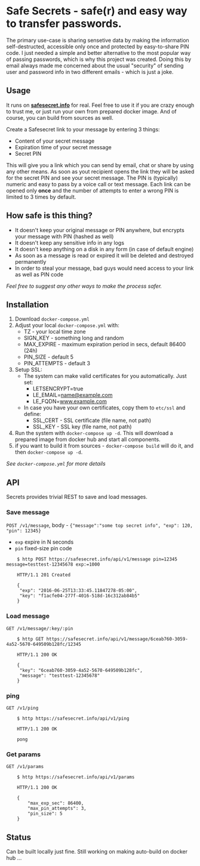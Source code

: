 # Safe Secrets - safe(r) and easy way to transfer passwords.

The primary use-case is sharing sensetive data by making the information self-destructed, accessible only once and protected
by easy-to-share PIN code. I just needed a simple and better alternative to the most popular way of passing passwords,
which is why this project was created. Doing this by email always made me concerned about the usual "security" of sending user
and password info in two different emails - which is just a joke.

## Usage

It runs on **[safesecret.info](https://safesecret.info)** for real. Feel free to use it if you are crazy enough to trust me,
or just run your own from prepared docker image. And of course, you can build from sources as well.

Create a Safesecret link to your message by entering 3 things:
 - Content of your secret message
 - Expiration time of your secret message
 - Secret PIN

 This will give you a link which you can send by email, chat or share by using any other means.
 As soon as yout recipient opens the link they will be asked for the secret PIN and see your secret message.
 The PIN is (typically) numeric and easy to pass by a voice call or text message.
 Each link can be opened only **once** and the number of attempts to enter a wrong PIN is limited to 3 times by default.


## How safe is this thing?

- It doesn't keep your original message or PIN anywhere, but encrypts your message with PIN (hashed as well)
- It doesn't keep any sensitive info in any logs
- It doesn't keep anything on a disk in any form (in case of default engine)
- As soon as a message is read or expired it will be deleted and destroyed permanently
- In order to steal your message, bad guys would need access to your link as well as PIN code

_Feel free to suggest any other ways to make the process safer._

## Installation

1. Download `docker-compose.yml`
1. Adjust your local `docker-compose.yml` with:
    - TZ - your local time zone
    - SIGN_KEY - something long and random
    - MAX_EXPIRE - maximum expiration period in secs, default 86400 (24h)
    - PIN_SIZE - default 5
    - PIN_ATTEMPTS - default 3
1. Setup SSL:
    - The system can make valid certificates for you automatically. Just set:
        - LETSENCRYPT=true
        - LE_EMAIL=name@example.com
        - LE_FQDN=www.example.com
    - In case you have your own certificates, copy them to `etc/ssl` and define:
        - SSL_CERT - SSL certificate (file name, not path)
        - SSL_KEY - SSL key (file name, not path)
1. Run the system with `docker-compose up -d`. This will download a prepared image from docker hub and start all components.
1. if you want to build it from sources - `docker-compose build` will do it, and then `docker-compose up -d`.

_See `docker-compose.yml` for more details_

## API

Secrets provides trivial REST to save and load messages.

### Save message

`POST /v1/message`, body - `{"message":"some top secret info", "exp": 120, "pin": 12345}`
- `exp` expire in N seconds
- `pin` fixed-size pin code

```
    $ http POST https://safesecret.info/api/v1/message pin=12345 message=testtest-12345678 exp:=1000

    HTTP/1.1 201 Created

    {
     "exp": "2016-06-25T13:33:45.11847278-05:00",
     "key": "f1acfe04-277f-4016-518d-16c312ab84b5"
    }
```

### Load message

`GET /v1/message/:key/:pin`

```
    $ http GET https://safesecret.info/api/v1/message/6ceab760-3059-4a52-5670-649509b128fc/12345

    HTTP/1.1 200 OK

    {
     "key": "6ceab760-3059-4a52-5670-649509b128fc",
     "message": "testtest-12345678"
    }
```

### ping

`GET /v1/ping`

```
    $ http https://safesecret.info/api/v1/ping

    HTTP/1.1 200 OK

    pong
```

### Get params

`GET /v1/params`

```
    $ http https://safesecret.info/api/v1/params

    HTTP/1.1 200 OK

    {
        "max_exp_sec": 86400,
        "max_pin_attempts": 3,
        "pin_size": 5
    }
```


## Status

Can be built locally just fine. Still working on making auto-build on docker hub ...
